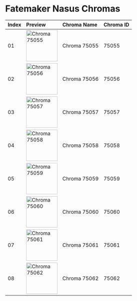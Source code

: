 # Fatemaker Nasus Chromas

| Index | Preview | Chroma Name | Chroma ID |
|:---|:---|:---|:---|
| 01 | <img src='https://raw.communitydragon.org/latest/plugins/rcp-be-lol-game-data/global/default/v1/champion-chroma-images/75/75055.png' alt='Chroma 75055' width='100'> | Chroma 75055 | 75055 |
| 02 | <img src='https://raw.communitydragon.org/latest/plugins/rcp-be-lol-game-data/global/default/v1/champion-chroma-images/75/75056.png' alt='Chroma 75056' width='100'> | Chroma 75056 | 75056 |
| 03 | <img src='https://raw.communitydragon.org/latest/plugins/rcp-be-lol-game-data/global/default/v1/champion-chroma-images/75/75057.png' alt='Chroma 75057' width='100'> | Chroma 75057 | 75057 |
| 04 | <img src='https://raw.communitydragon.org/latest/plugins/rcp-be-lol-game-data/global/default/v1/champion-chroma-images/75/75058.png' alt='Chroma 75058' width='100'> | Chroma 75058 | 75058 |
| 05 | <img src='https://raw.communitydragon.org/latest/plugins/rcp-be-lol-game-data/global/default/v1/champion-chroma-images/75/75059.png' alt='Chroma 75059' width='100'> | Chroma 75059 | 75059 |
| 06 | <img src='https://raw.communitydragon.org/latest/plugins/rcp-be-lol-game-data/global/default/v1/champion-chroma-images/75/75060.png' alt='Chroma 75060' width='100'> | Chroma 75060 | 75060 |
| 07 | <img src='https://raw.communitydragon.org/latest/plugins/rcp-be-lol-game-data/global/default/v1/champion-chroma-images/75/75061.png' alt='Chroma 75061' width='100'> | Chroma 75061 | 75061 |
| 08 | <img src='https://raw.communitydragon.org/latest/plugins/rcp-be-lol-game-data/global/default/v1/champion-chroma-images/75/75062.png' alt='Chroma 75062' width='100'> | Chroma 75062 | 75062 |
